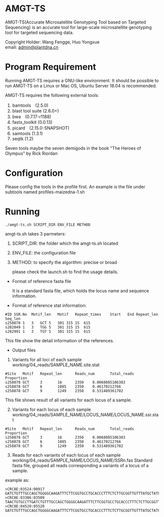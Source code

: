 # AMGT-TS
AMGT-TS(Accurate Microsatellite Genotyping Tool based on Targeted Sequencing) is an accurate tool for large-scale microsatellite genotyping tool for targeted sequencing data.

Copyright Holder: Wang Fengge, Huo Yongxue  
email: admin@plantdna.cn

# Program Requirement
Running AMGT-TS requires a GNU-like environment. It should be possible to
      run AMGT-TS on a Linux or Mac OS, Ubuntu Server 18.04 is recommended.

AMGT-TS requires the following external tools:

1. bamtools　(2.5.0)
2. blast tool suite (2.6.0+)
3. bwa　(0.7.17-r1188)
4. fastx_toolkit (0.0.13)
5. picard　(2.15.0-SNAPSHOT)
6. samtools (1.3.1)
7. seqtk (1.2)

  Seven tools maybe the seven demigods in the book "The Heroes of Olympus" by Rick Riordan

# Configuration
  Please config the tools in the profile first. An example is the file under subtools named profiles-maizedna-1.sh

# Running
	./amgt-ts.sh SCRIPT_DIR ENV_FILE METHOD

  amgt-ts.sh takes 3 parmeters:

1. SCRIPT_DIR: the folder which the amgt-ts.sh located            
2. ENV_FILE: the configuration file        
3. METHOD:  to specify the algorithm: precise or broad

	please check the launch.sh to find the usage details.

* Format of reference fasta file

	It is a standard fasta file, which holds the locus name and sequence information.

* Format of reference stat information:
```
#ID	SSR.No	Motif_len	Motif	Repeat_times	Start	End	Repeat_len	Seq_len
s258878	1	3	GCT	5	301	315	15	615
s282049	1	3	TGG	5	301	315	15	615
s282991	1	3	TGT	5	301	315	15	615
```

This file show the detail information of the references.

* Output files

1. Variants for all loci of each sample
   working/04_reads/SAMPLE_NAME.site.stat
```
#Site   Motif   Repeat_len      Reads_num       Total_reads     Proportion
s258878 GCT     3       16      2350    0.0068085106383
s258878 GCT     6       1085    2350    0.46170212766
s258878 GCT     9       1249    2350    0.531489361702
```		 

   This file shows result of all variants for each locus of a sample.



2. Variants for each locus of each sample
   working/04_reads/SAMPLE_NAME/LOCUS_NAME/LOCUS_NAME.ssr.stat

```
#Site   Motif   Repeat_len      Reads_num       Total_reads     Proportion
s258878 GCT     3       16      2350    0.0068085106383
s258878 GCT     6       1085    2350    0.46170212766
s258878 GCT     9       1249    2350    0.531489361702
```

3. Reads for each variants of each locus of each sample
working/04_reads/SAMPLE_NAME/LOCUS_NAME/SSRn.fas
Standard fasta file, grouped all reads corresponding a variants of a locus of a sample.

example as:
```
>CRC8E:03524:00917
GATCTGTTTGCCAGCTGGGGCAAGATTTCTTCGGTGCCTGCACCCTTTCTCTTGCGGTTGTTTATGCTATCGCTGCTGCTGATTGTGGGGTTCCTGCGTTCGCCACTGTGACTGTCACTTTGCTGGTGCTGTTCCTGGTTGCATCTGCTTTTCAGTATGTGGGGCTTGAGCTTGTTC
>CRC8E:03306:03509
TAACTGTGCCTTGATCTGTTTGCCAGCTGGGGCAAGATTTCTTCGGTGCCTGCACCCTTTCTCTTGCGGTTGTTTATGCTATCGCTGCTGCTGATTGTGGGGTTCCTGCGTTCGCCACTGTGACTGTCACTTTGCTGGTGCTGTTCCTGGTTGCATCTGCTTTTCAGTATGTGGGGCTTGAGCTTGTTC
>CRC8E:04520:05520
GATCTGTTTGCCAGCTGGGGCAAGATTTCTTCGGTGCCTGCACCCTTTCTCTTGCGGTTGTTTATGCTATCGCTGCTGCTGATTGTGGGGTTCCTGCGTTCGCCACTGTGACTGTCACTTTGCTGGTGCTGTTCCTGGTTGCATCTGCTTTTCAGTATGTGGGGCTTGAGCTTGTTC
```
